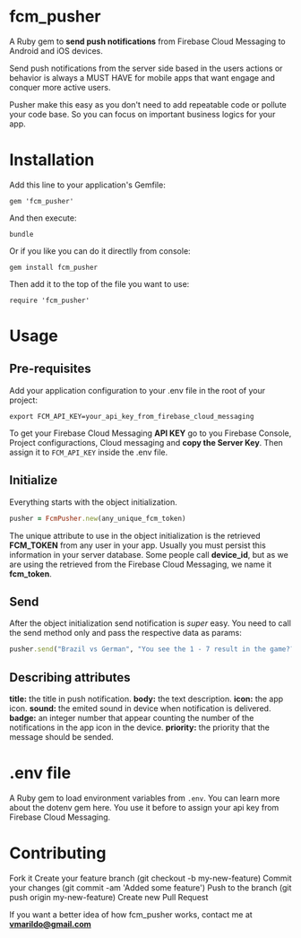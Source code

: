 # fcm_pusher
A Ruby gem to **send push notifications** from Firebase Cloud Messaging to Android and iOS devices.

Send push notifications from the server side based in the users actions or behavior is always a MUST HAVE for mobile apps 
that want engage and conquer more active users.

Pusher make this easy as you don't need to add repeatable code or pollute your code base. So you can focus on 
important business logics for your app.

# Installation
Add this line to your application's Gemfile:
```
gem 'fcm_pusher' 
```

And then execute:
```
bundle
```

Or if you like you can do it directlly from console:
 ```
 gem install fcm_pusher 
 ```

Then add it to the top of the file you want to use:
``` 
require 'fcm_pusher' 
```

# Usage

## Pre-requisites
Add your application configuration to your .env file in the root of your project:
```
export FCM_API_KEY=your_api_key_from_firebase_cloud_messaging
```
To get your Firebase Cloud Messaging **API KEY** go to you Firebase Console, Project configuractions, Cloud messaging and 
**copy the Server Key**. Then assign it to `FCM_API_KEY` inside the .env file.

## Initialize 
Everything starts with the object initialization.
```ruby
pusher = FcmPusher.new(any_unique_fcm_token)
```
The unique attribute to use in the object initialization is the retrieved **FCM_TOKEN** from any user in your app. Usually you 
must persist this information in your server database. Some people call **device_id**, but as we are using the retrieved from the Firebase Cloud Messaging, we name it **fcm_token**. 

## Send 
After the object initialization send notification is *super* easy. You need to call the send method only and pass the 
respective data as params:
```ruby
pusher.send("Brazil vs German", "You see the 1 - 7 result in the game???", nil, nil, 1, "high")
```

## Describing attributes

**title:** the title in push notification.
**body:** the text description.
**icon:** the app icon.
**sound:** the emited sound in device when notification is delivered.
**badge:** an integer number that appear counting the number of the notifications in the app icon in the device. 
**priority:** the priority that the message should be sended.

# .env file
A Ruby gem to load environment variables from `.env`. You can learn more about the dotenv gem here. You use it before 
to assign your api key from Firebase Cloud Messaging.

# Contributing

Fork it
Create your feature branch (git checkout -b my-new-feature)
Commit your changes (git commit -am 'Added some feature')
Push to the branch (git push origin my-new-feature)
Create new Pull Request

If you want a better idea of how fcm_pusher works, contact me at **vmarildo@gmail.com**

